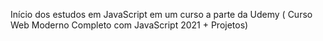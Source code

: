 Início dos estudos em JavaScript em um curso a parte da Udemy ( Curso Web Moderno Completo com JavaScript 2021 + Projetos) 

